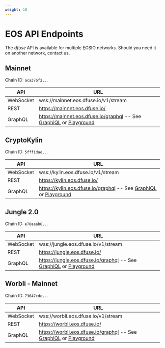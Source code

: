 ```yaml
---
weight: 10
---
```


# EOS API Endpoints

The _dfuse_ API is available for multiple EOSIO networks. Should you need it on another network, contact us.

## Mainnet

Chain ID: `aca376f2...`

API  | URL
------|------
WebSocket | wss://mainnet.eos.dfuse.io/v1/stream
REST | https://mainnet.eos.dfuse.io/
GraphQL | https://mainnet.eos.dfuse.io/graphql -- See [GraphiQL](https://mainnet.eos.dfuse.io/graphiql/) or [Playground](https://mainnet.eos.dfuse.io/playground/)

## CryptoKylin

Chain ID: `5fff1dae...`

API  | URL
------|------
WebSocket | wss://kylin.eos.dfuse.io/v1/stream
REST | https://kylin.eos.dfuse.io/
GraphQL | https://kylin.eos.dfuse.io/graphql -- See [GraphiQL](https://kylin.eos.dfuse.io/graphiql/) or [Playground](https://kylin.eos.dfuse.io/playground/)

## Jungle 2.0

Chain ID: `e70aaab8...`

API  | URL
------|------
WebSocket | wss://jungle.eos.dfuse.io/v1/stream
REST | https://jungle.eos.dfuse.io/
GraphQL | https://jungle.eos.dfuse.io/graphql -- See  [GraphiQL](https://jungle.eos.dfuse.io/graphiql/) or [Playground](https://jungle.eos.dfuse.io/playground/)

## Worbli - Mainnet

Chain ID: `73647cde...`

API  | URL
------|------
WebSocket | wss://worbli.eos.dfuse.io/v1/stream
REST | https://worbli.eos.dfuse.io/
GraphQL | https://worbli.eos.dfuse.io/graphql -- See  [GraphiQL](https://worbli.eos.dfuse.io/graphiql/) or [Playground](https://worbli.eos.dfuse.io/playground/)
